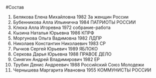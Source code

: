 #Состав
1. Белякова Елена Михайловна 1982 За женщин России
2. Бубенникова Алла Ильинична 1984 ПАТРИОТЫ РОССИИ
3. Клюка Алла Игоревна 1972 собрание-работа
4. Кызина Наталья Юрьевна 1986 КПРФ
5. Моргунова Ольга Вадимовна 1982 ЛДПР
6. Николаев Константин Николаевич 1983 СР
7. Рычков Сергей Юрьевич 1989 ЯБЛОКО
8. Серкова Дарья Юрьевна 1988 ПРАВОЕ ДЕЛО
9. Синягин Андрей Владимирович 1982 ЕР
10. Трубин Денис Андреевич 1988 Российский Союз Молодежи
11. Чернышева Маргарита Ивановна 1955 КОММУНИСТЫ РОССИИ
